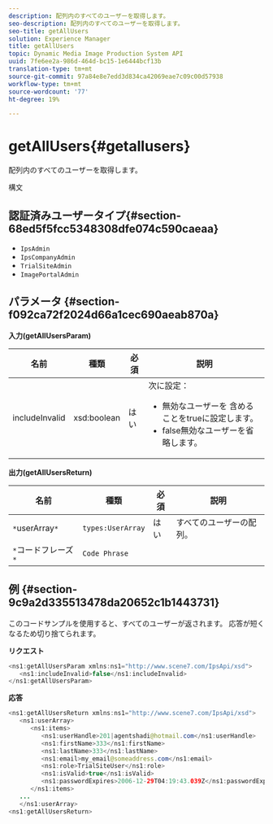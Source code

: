 ```yaml
---
description: 配列内のすべてのユーザーを取得します。
seo-description: 配列内のすべてのユーザーを取得します。
seo-title: getAllUsers
solution: Experience Manager
title: getAllUsers
topic: Dynamic Media Image Production System API
uuid: 7fe6ee2a-986d-464d-bc15-1e6444bcf13b
translation-type: tm+mt
source-git-commit: 97a84e8e7edd3d834ca42069eae7c09c00d57938
workflow-type: tm+mt
source-wordcount: '77'
ht-degree: 19%

---
```



# getAllUsers{#getallusers}

配列内のすべてのユーザーを取得します。

構文

## 認証済みユーザータイプ{#section-68ed5f5fcc5348308dfe074c590caeaa}

* `IpsAdmin`
* `IpsCompanyAdmin`
* `TrialSiteAdmin`
* `ImagePortalAdmin`

## パラメータ {#section-f092ca72f2024d66a1cec690aeab870a}

**入力(getAllUsersParam)**

<table id="table_1FE6DDADBD134E6D8BD4B52F1EAD2E85"> 
 <thead> 
  <tr> 
   <th colname="col1" class="entry"> 名前 </th> 
   <th colname="col2" class="entry"> 種類 </th> 
   <th colname="col3" class="entry"> 必須 </th> 
   <th colname="col4" class="entry"> 説明 </th> 
  </tr> 
 </thead>
 <tbody> 
  <tr> 
   <td colname="col1"> <span class="codeph"> <span class="varname"> includeInvalid</span> </span> </td> 
   <td colname="col2"> <span class="codeph"> xsd:boolean</span> </td> 
   <td colname="col3"> はい </td> 
   <td colname="col4">次に設定： 
    <ul id="ul_FB9F59A8293B4CCA98E42EBF8412C77B"> 
     <li id="li_3C2E6C4D3478411FA1A34D5CBFFC8108"><span class="codeph"> 無効なユーザーを</span> 含めることをtrueに設定します。 </li> 
     <li id="li_7FCA0DE4BE2248A690076FEC6854F5CE"><span class="codeph"> </span> false無効なユーザーを省略します。 </li> 
    </ul> </td> 
  </tr> 
 </tbody> 
</table>

**出力(getAllUsersReturn)**

| 名前 | 種類 | 必須 | 説明 |
|---|---|---|---|
| `*`userArray`*` | `types:UserArray` | はい | すべてのユーザーの配列。 |
| `*`コードフレーズ`*` | `Code Phrase` |  |  |

## 例 {#section-9c9a2d335513478da20652c1b1443731}

このコードサンプルを使用すると、すべてのユーザーが返されます。 応答が短くなるため切り捨てられます。

**リクエスト**

```java
<ns1:getAllUsersParam xmlns:ns1="http://www.scene7.com/IpsApi/xsd">
   <ns1:includeInvalid>false</ns1:includeInvalid>
</ns1:getAllUsersParam>
```

**応答**

```java
<ns1:getAllUsersReturn xmlns:ns1="http://www.scene7.com/IpsApi/xsd">
   <ns1:userArray>
      <ns1:items>
         <ns1:userHandle>201|agentshadi@hotmail.com</ns1:userHandle>
         <ns1:firstName>333</ns1:firstName>
         <ns1:lastName>333</ns1:lastName>
         <ns1:email>my_email@someaddress.com</ns1:email>
         <ns1:role>TrialSiteUser</ns1:role>
         <ns1:isValid>true</ns1:isValid>
         <ns1:passwordExpires>2006-12-29T04:19:43.039Z</ns1:passwordExpires>
      </ns1:items>
   ...
   </ns1:userArray>
<ns1:getAllUsersReturn>
```

